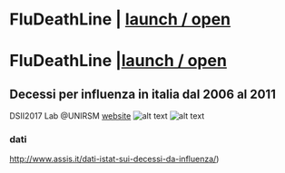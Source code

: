 # FluDeathLine | [launch / open](http://dsii-2017-unirsm.github.io/ccristiano22/FluDeathLine)
# FluDeathLine |[launch / open](http://dsii-2017-unirsm.github.io/ccristiano22)
## Decessi per influenza in italia dal 2006 al 2011 ##
DSII2017 Lab @UNIRSM [website](http://dsii-2017-unirsm.github.io)
![alt text]()
![alt text](https://i.imgur.com/Y4nZOf1.jpg)
### dati ###
http://www.assis.it/dati-istat-sui-decessi-da-influenza/)
